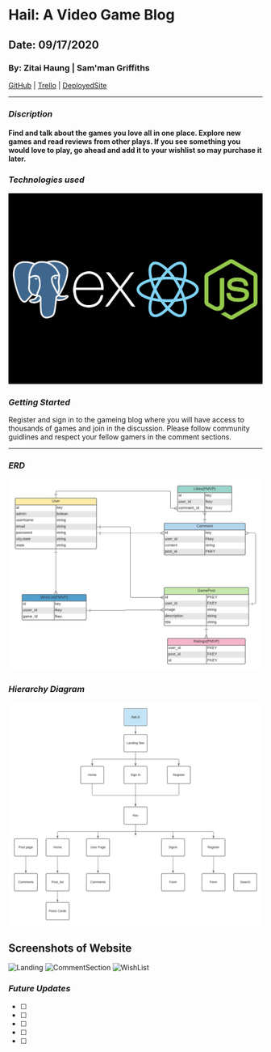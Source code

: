 # Hail: A Video Game Blog

## Date: 09/17/2020

### By: Zitai Haung | Sam'man Griffiths

[GitHub](https://github.com/SamanGriffiths47/Hail) |
[Trello]() |
[DeployedSite]()

***

### ***Discription***

#### Find and talk about the games you love all in one place. Explore new games and read reviews from other plays. If you see something you would love to play, go ahead and add it to your wishlist so may purchase it later.


### ***Technologies used***

![tech](mdImgs/PERN.png)

### ***Getting Started***

Register and sign in to the gameing blog where you will have access to thousands of games and join in the discussion. Please follow community guidlines and respect your fellow gamers in the comment sections.

***

### ***ERD***

![Hierarchy](mdImgs/Hail.png)

### ***Hierarchy Diagram***

![Hierarchy](mdImgs/Hail_CHD.png)

## Screenshots of Website

![Landing]()
![CommentSection]()
![WishList]()

### ***Future Updates***

- [ ] 
- [ ] 
- [ ] 
- [ ] 
- [ ] 